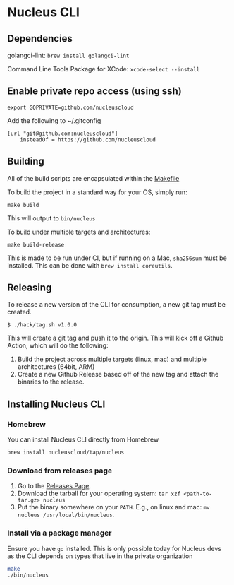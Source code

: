 # Nucleus CLI

## Dependencies
golangci-lint:
```brew install golangci-lint```

Command Line Tools Package for XCode:
```xcode-select --install```

## Enable private repo access (using ssh)
```export GOPRIVATE=github.com/nucleuscloud```

Add the following to ~/.gitconfig
```
[url "git@github.com:nucleuscloud"]
    insteadOf = https://github.com/nucleuscloud
```
## Building
All of the build scripts are encapsulated within the [Makefile](./Makefile)

To build the project in a standard way for your OS, simply run:
```
make build
```
This will output to `bin/nucleus`

To build under multiple targets and architectures:
```
make build-release
```
This is made to be run under CI, but if running on a Mac, `sha256sum` must be installed.
This can be done with `brew install coreutils`.

## Releasing
To release a new version of the CLI for consumption, a new git tag must be created.

```
$ ./hack/tag.sh v1.0.0
```
This will create a git tag and push it to the origin.
This will kick off a Github Action, which will do the following:
1. Build the project across multiple targets (linux, mac) and multiple architectures (64bit, ARM)
2. Create a new Github Release based off of the new tag and attach the binaries to the release.

## Installing Nucleus CLI

### Homebrew
You can install Nucleus CLI directly from Homebrew
```sh
brew install nucleuscloud/tap/nucleus
```

### Download from releases page
1. Go to the [Releases Page](https://github.com/nucleuscloud/cli/releases).
2. Download the tarball for your operating system: `tar xzf <path-to-tar.gz> nucleus`
5. Put the binary somewhere on your `PATH`. E.g., on linux and mac: `mv nucleus /usr/local/bin/nucleus`.

### Install via a package manager
Ensure you have `go` installed.
This is only possible today for Nucleus devs as the CLI depends on types that live in the private organization
```sh
make
./bin/nucleus
```
